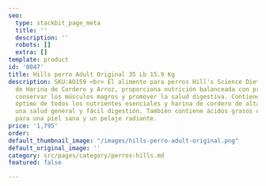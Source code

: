 ```yaml
---
seo:
  type: stackbit_page_meta
  title: ''
  description: ''
  robots: []
  extra: []
template: product
id: '0047'
title: Hills perro Adult Original 35 Lb 15.9 Kg
description: SKU:AO159 <br> El alimento para perros Hill's Science Diet Adult Receta
  de Harina de Cordero y Arroz, proporciona nutrición balanceada con precisión para
  conservar los músculos magros y promover la salud digestiva. Contiene un balance
  óptimo de todos los nutrientes esenciales y harina de cordero de alta calidad para
  una salud general y fácil digestión. También contiene ácidos grasos omega-3 y omega-6
  para una piel sana y un pelaje radiante.
price: '1,795'
order: 
default_thumbnail_image: "/images/hills-perro-adult-original.png"
default_original_image: ''
category: src/pages/category/perros-hills.md
featured: false

---
```

